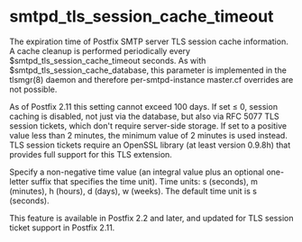 # smtpd_tls_session_cache_timeout 

 The expiration time of Postfix SMTP server TLS session cache
information. A cache cleanup is performed periodically
every $smtpd_tls_session_cache_timeout seconds. As with
$smtpd_tls_session_cache_database, this parameter is implemented in the
tlsmgr(8) daemon and therefore per-smtpd-instance master.cf overrides
are not possible. 

 As of Postfix 2.11 this setting cannot exceed 100 days.  If set
&le; 0, session caching is disabled, not just via the database, but
also via RFC 5077 TLS session tickets, which don't require server-side
storage.  If set to a positive value less than 2 minutes, the minimum
value of 2 minutes is used instead.  TLS session tickets require
an OpenSSL library (at least version 0.9.8h) that provides full
support for this TLS extension. 

 Specify a non-negative time value (an integral value plus an optional
one-letter suffix that specifies the time unit).  Time units: s
(seconds), m (minutes), h (hours), d (days), w (weeks).
The default time unit is s (seconds).  

 This feature is available in Postfix 2.2 and later, and updated
for TLS session ticket support in Postfix 2.11. 


